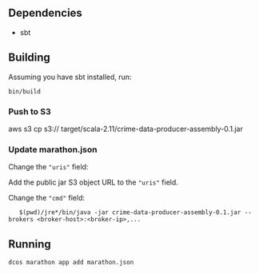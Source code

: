 ## Dependencies

* sbt

## Building

Assuming you have sbt installed, run:

    bin/build

### Push to S3

   aws s3 cp s3://<bucket> target/scala-2.11/crime-data-producer-assembly-0.1.jar

### Update marathon.json

Change the `"uris"` field:

Add the public jar S3 object URL to the `"uris"` field.

Change the `"cmd"` field:

       $(pwd)/jre*/bin/java -jar crime-data-producer-assembly-0.1.jar --brokers <broker-host>:<broker-ip>,...

## Running

    dcos marathon app add marathon.json
